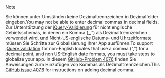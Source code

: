 > [!NOTE]
> <span data-ttu-id="b24f4-101">Sie können unter Umständen keine Dezimaltrennzeichen in Dezimalfelder eingeben.</span><span class="sxs-lookup"><span data-stu-id="b24f4-101">You may not be able to enter decimal commas in decimal fields.</span></span> <span data-ttu-id="b24f4-102">Zur Unterstützung der [jQuery-Validierung](https://jqueryvalidation.org/) für nicht englische Gebietsschemas, in denen ein Komma („,“) als Dezimaltrennzeichen verwendet wird, und Nicht-US-englische Datums- und Uhrzeitformate müssen Sie Schritte zur Globalisierung Ihrer App ausführen.</span><span class="sxs-lookup"><span data-stu-id="b24f4-102">To support [jQuery validation](https://jqueryvalidation.org/) for non-English locales that use a comma (",") for a decimal point, and non US-English date formats, you must take steps to globalize your app.</span></span> <span data-ttu-id="b24f4-103">In diesem [GitHub-Problem 4076](https://github.com/aspnet/AspNetCore.Docs/issues/4076#issuecomment-326590420) finden Sie Anweisungen zum Hinzufügen von Kommas als Dezimaltrennzeichen.</span><span class="sxs-lookup"><span data-stu-id="b24f4-103">This [GitHub issue 4076](https://github.com/aspnet/AspNetCore.Docs/issues/4076#issuecomment-326590420) for instructions on adding decimal comma.</span></span>